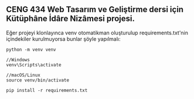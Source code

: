 ## CENG 434 Web Tasarım ve Geliştirme dersi için Kütüphâne İdâre Nizâmesi projesi.

Eğer projeyi klonlayınca venv otomatikman oluşturulup requirements.txt'nin içindekiler kurulmuyorsa bunlar şöyle yapılmalı:

```
python -m venv venv

//Windows
venv\Scripts\activate

//macOS/Linux
source venv/bin/activate

pip install -r requirements.txt
```
